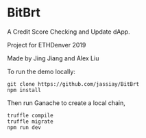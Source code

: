 # BitBrt

A Credit Score Checking and Update dApp.

Project for ETHDenver 2019

Made by Jing Jiang and Alex Liu

To run the demo locally: 
```
git clone https://github.com/jassiay/BitBrt
npm install
```
Then run Ganache to create a local chain,
```
truffle compile
truffle migrate
npm run dev
```
